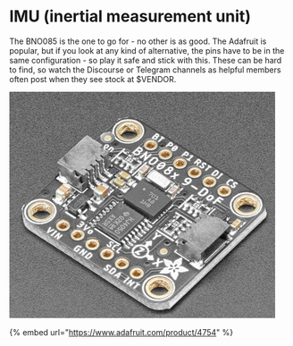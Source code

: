 # IMU (inertial measurement unit)

The BNO085 is the one to go for - no other is as good. The Adafruit is popular, but if you look at any kind of alternative, the pins have to be in the same configuration - so play it safe and stick with this. These can be hard to find, so watch the Discourse or Telegram channels as helpful members often post when they see stock at $VENDOR.

![](<../../.gitbook/assets/image (18).png>)

{% embed url="https://www.adafruit.com/product/4754" %}

